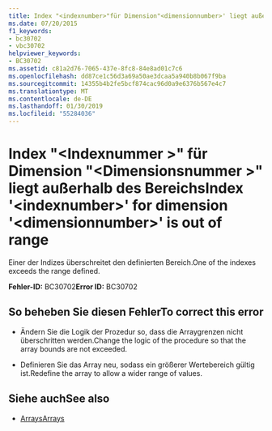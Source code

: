 ```yaml
---
title: Index "<indexnumber>"für Dimension"<dimensionnumber>' liegt außerhalb des Bereichs
ms.date: 07/20/2015
f1_keywords:
- bc30702
- vbc30702
helpviewer_keywords:
- BC30702
ms.assetid: c81a2d76-7065-437e-8fc8-84e8ad01c7c6
ms.openlocfilehash: dd87ce1c56d3a69a50ae3dcaa5a940b8b067f9ba
ms.sourcegitcommit: 14355b4b2fe5bcf874cac96d0a9e6376b567e4c7
ms.translationtype: MT
ms.contentlocale: de-DE
ms.lasthandoff: 01/30/2019
ms.locfileid: "55284036"
---
```

# <a name="index-indexnumber-for-dimension-dimensionnumber-is-out-of-range"></a><span data-ttu-id="90cba-102">Index "\<Indexnummer >" für Dimension "\<Dimensionsnummer >" liegt außerhalb des Bereichs</span><span class="sxs-lookup"><span data-stu-id="90cba-102">Index '\<indexnumber>' for dimension '\<dimensionnumber>' is out of range</span></span>
<span data-ttu-id="90cba-103">Einer der Indizes überschreitet den definierten Bereich.</span><span class="sxs-lookup"><span data-stu-id="90cba-103">One of the indexes exceeds the range defined.</span></span>  
  
 <span data-ttu-id="90cba-104">**Fehler-ID:** BC30702</span><span class="sxs-lookup"><span data-stu-id="90cba-104">**Error ID:** BC30702</span></span>  
  
## <a name="to-correct-this-error"></a><span data-ttu-id="90cba-105">So beheben Sie diesen Fehler</span><span class="sxs-lookup"><span data-stu-id="90cba-105">To correct this error</span></span>  
  
-   <span data-ttu-id="90cba-106">Ändern Sie die Logik der Prozedur so, dass die Arraygrenzen nicht überschritten werden.</span><span class="sxs-lookup"><span data-stu-id="90cba-106">Change the logic of the procedure so that the array bounds are not exceeded.</span></span>  
  
-   <span data-ttu-id="90cba-107">Definieren Sie das Array neu, sodass ein größerer Wertebereich gültig ist.</span><span class="sxs-lookup"><span data-stu-id="90cba-107">Redefine the array to allow a wider range of values.</span></span>  
  
## <a name="see-also"></a><span data-ttu-id="90cba-108">Siehe auch</span><span class="sxs-lookup"><span data-stu-id="90cba-108">See also</span></span>
- [<span data-ttu-id="90cba-109">Arrays</span><span class="sxs-lookup"><span data-stu-id="90cba-109">Arrays</span></span>](../../visual-basic/programming-guide/language-features/arrays/index.md)
